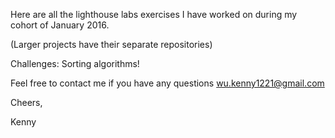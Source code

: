 
Here are all the lighthouse labs exercises I have worked on during my cohort of January 2016.

(Larger projects have their separate repositories)

Challenges: Sorting algorithms!

Feel free to contact me if you have any questions
wu.kenny1221@gmail.com

Cheers,

Kenny
